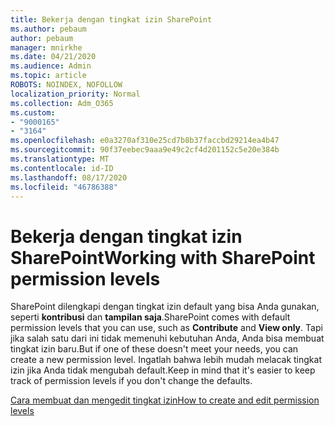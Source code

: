```yaml
---
title: Bekerja dengan tingkat izin SharePoint
ms.author: pebaum
author: pebaum
manager: mnirkhe
ms.date: 04/21/2020
ms.audience: Admin
ms.topic: article
ROBOTS: NOINDEX, NOFOLLOW
localization_priority: Normal
ms.collection: Adm_O365
ms.custom:
- "9000165"
- "3164"
ms.openlocfilehash: e0a3270af310e25cd7b8b37faccbd29214ea4b47
ms.sourcegitcommit: 90f37eebec9aaa9e49c2cf4d201152c5e20e384b
ms.translationtype: MT
ms.contentlocale: id-ID
ms.lasthandoff: 08/17/2020
ms.locfileid: "46786388"
---
```

# <a name="working-with-sharepoint-permission-levels"></a><span data-ttu-id="ded40-102">Bekerja dengan tingkat izin SharePoint</span><span class="sxs-lookup"><span data-stu-id="ded40-102">Working with SharePoint permission levels</span></span>

<span data-ttu-id="ded40-103">SharePoint dilengkapi dengan tingkat izin default yang bisa Anda gunakan, seperti **kontribusi** dan **tampilan saja**.</span><span class="sxs-lookup"><span data-stu-id="ded40-103">SharePoint comes with default permission levels that you can use, such as **Contribute** and **View only**.</span></span> <span data-ttu-id="ded40-104">Tapi jika salah satu dari ini tidak memenuhi kebutuhan Anda, Anda bisa membuat tingkat izin baru.</span><span class="sxs-lookup"><span data-stu-id="ded40-104">But if one of these doesn't meet your needs, you can create a new permission level.</span></span> <span data-ttu-id="ded40-105">Ingatlah bahwa lebih mudah melacak tingkat izin jika Anda tidak mengubah default.</span><span class="sxs-lookup"><span data-stu-id="ded40-105">Keep in mind that it's easier to keep track of permission levels if you don't change the defaults.</span></span>

[<span data-ttu-id="ded40-106">Cara membuat dan mengedit tingkat izin</span><span class="sxs-lookup"><span data-stu-id="ded40-106">How to create and edit permission levels</span></span>](https://docs.microsoft.com/sharepoint/how-to-create-and-edit-permission-levels)